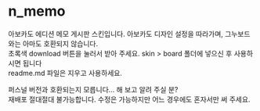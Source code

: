 # n_memo
아보카도 에디션 메모 게시판 스킨입니다. 아보카도 디자인 설정을 따라가며, 그누보드와는 아마도 호환되지 않습니다.<br>
초록색 download 버튼을 눌러서 받아 주세요. skin > board 폴더에 넣으신 후 사용하시면 됩니다<br>
readme.md 파일은 지우고 사용하세요.

퍼스널 버전과 호환되는지 모릅니다... 해 보고 알려 주실 분?<br>
재배포 절대절대 불가능합니다. 수정은 가능하지만 어느 경우에도 혼자서만 써 주세요.
